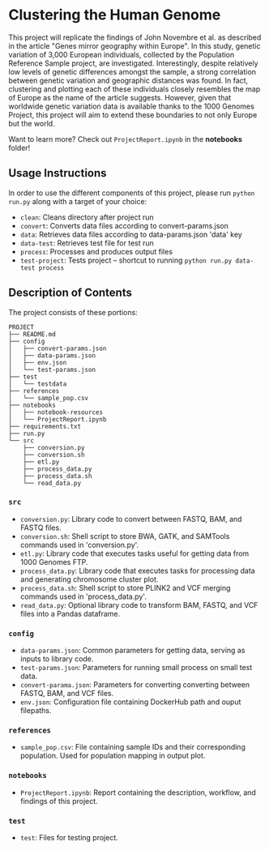 
# Clustering the Human Genome

This project will replicate the findings of John Novembre et al. as described in the article "Genes mirror geography within Europe". In this study, genetic variation of 3,000 European individuals, collected by the Population Reference Sample project, are investigated. Interestingly, despite relatively low levels of genetic differences amongst the sample, a strong correlation between genetic variation and geographic distances was found. In fact, clustering and plotting each of these individuals closely resembles the map of Europe as the name of the article suggests. However, given that worldwide genetic variation data is available thanks to the 1000 Genomes Project, this project will aim to extend these boundaries to not only Europe but the world.

Want to learn more? Check out `ProjectReport.ipynb` in the **notebooks** folder!

## Usage Instructions

In order to use the different components of this project, please run `python run.py` along with a target of your choice:

* `clean`: Cleans directory after project run
* `convert`: Converts data files according to convert-params.json
* `data`: Retrieves data files according to data-params.json 'data' key
* `data-test`: Retrieves test file for test run
* `process`: Processes and produces output files
* `test-project`: Tests project – shortcut to running `python run.py data-test process`

## Description of Contents

The project consists of these portions:
```
PROJECT
├── README.md
├── config
│   ├── convert-params.json
│   ├── data-params.json
│   ├── env.json
│   └── test-params.json
├── test
│   └── testdata
├── references
│   └── sample_pop.csv
├── notebooks
│   ├── notebook-resources
│   └── ProjectReport.ipynb
├── requirements.txt
├── run.py
└── src
    ├── conversion.py
    ├── conversion.sh
    ├── etl.py
    ├── process_data.py
    ├── process_data.sh
    └── read_data.py
```

### `src`

* `conversion.py`: Library code to convert between FASTQ, BAM, and FASTQ files.
* `conversion.sh`: Shell script to store BWA, GATK, and SAMTools commands used
                   in 'conversion.py'.
* `etl.py`: Library code that executes tasks useful for getting data from 
            1000 Genomes FTP.
* `process_data.py`: Library code that executes tasks for processing data
                     and generating chromosome cluster plot.
* `process_data.sh`: Shell script to store PLINK2 and VCF merging commands used
                     in 'process_data.py'.
* `read_data.py`: Optional library code to transform BAM, FASTQ,
                  and VCF files into a Pandas dataframe.

### `config`

* `data-params.json`: Common parameters for getting data, serving as
                      inputs to library code.
* `test-params.json`: Parameters for running small process on small
                      test data.
* `convert-parama.json`: Parameters for converting converting between FASTQ,
                         BAM, and VCF files.
* `env.json`: Configuration file containing DockerHub path and ouput filepaths.

### `references`

* `sample_pop.csv`: File containing sample IDs and their corresponding population.
                    Used for population mapping in output plot.

### `notebooks`

* `ProjectReport.ipynb`: Report containing the description, workflow, and findings of this project.

### `test`

* `test`: Files for testing project.
